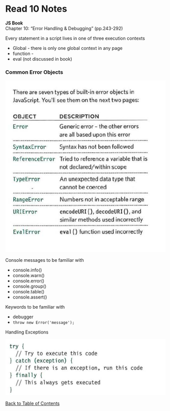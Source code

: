 # Read 10 Notes

**JS Book**    
Chapter 10: “Error Handling & Debugging” (pp.243-292)

Every statement in a script lives in one of three execution contexts
- Global - there is only one global context in any page
- function - 
- eval (not discussed in book)

### Common Error Objects

<img src ="images/errorObjects.png" width ="600px">

Console messages to be familiar with  

- console.info()
- console.warn()
- console.error()
- console.group()
- console.table()
- console.assert()

Keywords to be familiar with
- debugger
- `throw new Error('message');`

Handling Exceptions

<img src="images/tryCatchFinally.png">


[Back to Table of Contents](https://davees987.github.io/reading-notes)